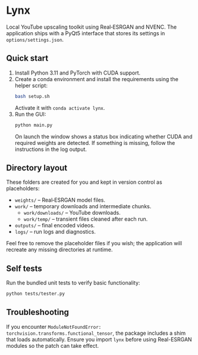# Lynx

Local YouTube upscaling toolkit using Real‑ESRGAN and NVENC.  The
application ships with a PyQt5 interface that stores its settings in
`options/settings.json`.

## Quick start

1. Install Python 3.11 and PyTorch with CUDA support.
2. Create a conda environment and install the requirements using the helper script:
   ```bash
   bash setup.sh
   ```
   Activate it with `conda activate lynx`.
3. Run the GUI:
   ```bash
   python main.py
   ```
   On launch the window shows a status box indicating whether CUDA and
   required weights are detected. If something is missing, follow the
   instructions in the log output.

## Directory layout

These folders are created for you and kept in version control as placeholders:

- `weights/` – Real‑ESRGAN model files.
- `work/` – temporary downloads and intermediate chunks.
  - `work/downloads/` – YouTube downloads.
  - `work/temp/` – transient files cleaned after each run.
- `outputs/` – final encoded videos.
- `logs/` – run logs and diagnostics.

Feel free to remove the placeholder files if you wish; the application will recreate any missing directories at runtime.

## Self tests

Run the bundled unit tests to verify basic functionality:

```bash
python tests/tester.py
```

## Troubleshooting

If you encounter `ModuleNotFoundError: torchvision.transforms.functional_tensor`,
the package includes a shim that loads automatically. Ensure you import
``lynx`` before using Real-ESRGAN modules so the patch can take effect.
